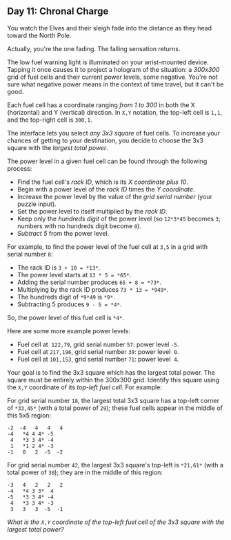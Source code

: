Day 11: Chronal Charge
----------------------

You watch the Elves and their sleigh fade into the distance as they head toward the North Pole.


Actually, you're the one fading. The falling sensation returns.


The low fuel warning light is illuminated on your wrist-mounted device. Tapping it once causes it to project a hologram of the situation: a *300x300* grid of fuel cells and their current power levels, some negative. You're not sure what negative power means in the context of time travel, but it can't be good.


Each fuel cell has a coordinate ranging *from 1 to 300* in both the X (horizontal) and Y (vertical) direction. In `X,Y` notation, the top-left cell is `1,1`, and the top-right cell is `300,1`.


The interface lets you select *any 3x3 square* of fuel cells. To increase your chances of getting to your destination, you decide to choose the 3x3 square with the *largest total power*.


The power level in a given fuel cell can be found through the following process:


* Find the fuel cell's *rack ID*, which is its *X coordinate plus 10*.
* Begin with a power level of the *rack ID* times the *Y coordinate*.
* Increase the power level by the value of the *grid serial number* (your puzzle input).
* Set the power level to itself multiplied by the *rack ID*.
* Keep only the *hundreds digit* of the power level (so `12*3*45` becomes `3`; numbers with no hundreds digit become `0`).
* *Subtract 5* from the power level.


For example, to find the power level of the fuel cell at `3,5` in a grid with serial number `8`:


* The rack ID is `3 + 10 = *13*`.
* The power level starts at `13 * 5 = *65*`.
* Adding the serial number produces `65 + 8 = *73*`.
* Multiplying by the rack ID produces `73 * 13 = *949*`.
* The hundreds digit of `*9*49` is `*9*`.
* Subtracting 5 produces `9 - 5 = *4*`.


So, the power level of this fuel cell is `*4*`.


Here are some more example power levels:


* Fuel cell at  `122,79`, grid serial number `57`: power level `-5`.
* Fuel cell at `217,196`, grid serial number `39`: power level  `0`.
* Fuel cell at `101,153`, grid serial number `71`: power level  `4`.


Your goal is to find the 3x3 square which has the largest total power. The square must be entirely within the 300x300 grid. Identify this square using the `X,Y` coordinate of its *top-left fuel cell*. For example:


For grid serial number `18`, the largest total 3x3 square has a top-left corner of `*33,45*` (with a total power of `29`); these fuel cells appear in the middle of this 5x5 region:



```
-2  -4   4   4   4
-4   *4 4 4* -5
 4   *3 3 4* -4
 1   *1 2 4* -3
-1   0   2  -5  -2

```

For grid serial number `42`, the largest 3x3 square's top-left is `*21,61*` (with a total power of `30`); they are in the middle of this region:



```
-3   4   2   2   2
-4   *4 3 3*  4
-5   *3 3 4* -4
 4   *3 3 4* -3
 3   3   3  -5  -1

```

*What is the `X,Y` coordinate of the top-left fuel cell of the 3x3 square with the largest total power?*


